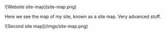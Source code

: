 <html>
<head>
  <title>Reflecting on Design</title>
</head>
<body>
  ![Website site-map](site-map.png)
  <p> Here we see the map of my site, known as a site map. Very advanced stuff. </p>
  ![Second site map](/imgs/site-map.png)
</body>
</html>